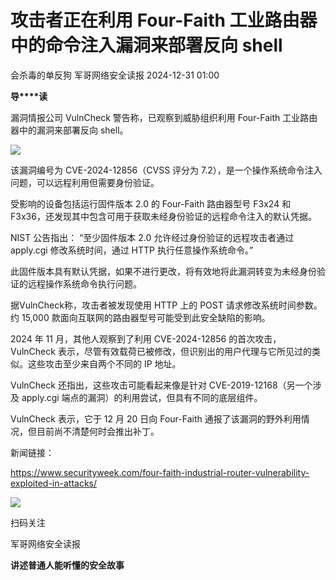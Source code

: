 #  攻击者正在利用 Four-Faith 工业路由器中的命令注入漏洞来部署反向 shell   
会杀毒的单反狗  军哥网络安全读报   2024-12-31 01:00  
  
**导****读**  
  
  
  
漏洞情报公司 VulnCheck 警告称，已观察到威胁组织利用 Four-Faith 工业路由器中的漏洞来部署反向 shell。  
  
![](https://mmbiz.qpic.cn/mmbiz_jpg/AnRWZJZfVaGEms39BqqVc5veRN6l3F8V7c08HzoIZPwOt4lpuc3sbbkSXc3VIZDE9fagmUg4EIZfTMibtzia1ia0g/640?wx_fmt=jpeg&from=appmsg "")  
  
  
该漏洞编号为 CVE-2024-12856（CVSS 评分为 7.2），是一个操作系统命令注入问题，可以远程利用但需要身份验证。  
  
  
受影响的设备包括运行固件版本 2.0 的 Four-Faith 路由器型号 F3x24 和 F3x36，还发现其中包含可用于获取未经身份验证的远程命令注入的默认凭据。  
  
  
NIST 公告指出： “至少固件版本 2.0 允许经过身份验证的远程攻击者通过 apply.cgi 修改系统时间，通过 HTTP 执行任意操作系统命令。”  
  
  
此固件版本具有默认凭据，如果不进行更改，将有效地将此漏洞转变为未经身份验证的远程操作系统命令执行问题。  
  
  
据VulnCheck称，攻击者被发现使用 HTTP 上的 POST 请求修改系统时间参数。约 15,000 款面向互联网的路由器型号可能受到此安全缺陷的影响。  
  
  
2024 年 11 月，其他人观察到了利用 CVE-2024-12856 的首次攻击，VulnCheck 表示，尽管有效载荷已被修改，但识别出的用户代理与它所见过的类似。这些攻击至少来自两个不同的 IP 地址。  
  
  
VulnCheck 还指出，这些攻击可能看起来像是针对 CVE-2019-12168（另一个涉及 apply.cgi 端点的漏洞）的利用尝试，但具有不同的底层组件。  
  
  
VulnCheck 表示，它于 12 月 20 日向 Four-Faith 通报了该漏洞的野外利用情况，但目前尚不清楚何时会推出补丁。  
  
  
新闻链接：  
  
https://www.securityweek.com/four-faith-industrial-router-vulnerability-exploited-in-attacks/  
  
![](https://mmbiz.qpic.cn/mmbiz_jpg/AnRWZJZfVaGC3gsJClsh4Fia0icylyBEnBywibdbkrLLzmpibfdnf5wNYzEUq2GpzfedMKUjlLJQ4uwxAFWLzHhPFQ/640?wx_fmt=jpeg "")  
  
扫码关注  
  
军哥网络安全读报  
  
**讲述普通人能听懂的安全故事**  
  
  
